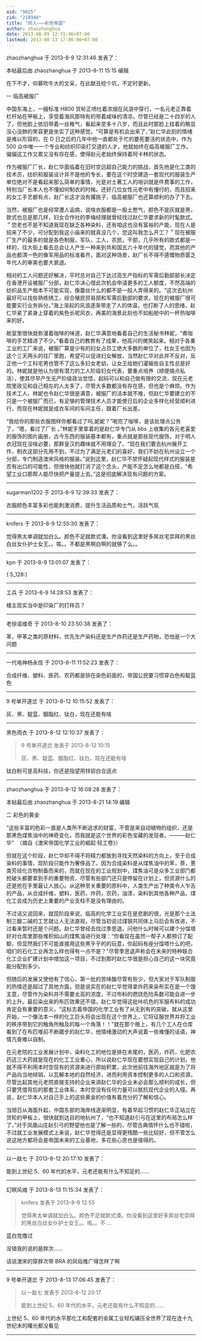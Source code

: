 ```yaml
---
aid: "9025"
zid: "218948"
title: "同人———彩色帝国"
author: zhaozhanghua
date: 2013-08-09 12:31:46+07:00
lastmod: 2013-08-13 17:06:00+07:00
---
```


zhaozhanghua 于 2013-8-9 12:31:46 发表了：

本帖最后由 zhaozhanghua 于 2013-8-11 15:15 编辑

在下不才，仰慕吹牛大的文采，在此献丑挖个坑，不定时更新。

一 临高被服厂

中国东海上，一艘标准 H800 货轮正喷吐着浓烟在风浪中穿行，一名元老正靠着栏杆站在甲板上，享受着海风那特有的带着咸味的清凉。尽管已经是二十四岁的人了，但他脸上依旧带着一丝稚气，看起来至多十八岁，而且此时那脸上挂着的略显没心没肺的笑容更是坐实了这种感觉。“可算是有机会出来了，”赵仁华此刻的情绪是难以形容的，在 D 日之后的几年中他一直都处于忙的要死要活的状态中，作为 500 众中唯一一个专业和纺织印染打交道的人才，他就始终在临高被服厂工作。偏偏这工作又累又没有存在感，使得赵元老始终保持着阿卡林的状态。

作为被服厂厂长，赵仁华面临着在旧时空远超自己能力的挑战，首先他是化工类的技术员，纺织和服装设计并不是他的专长，要在这个时空建造一套现代的服装生产单位绝对不是看起来那么简单的事情，光是对土著工人的培训就是件费事的工作，特别当厂长本人也不懂如何制衣的时候。还好几位女性元老中有懂行的，而且招来的女工手艺都有点，赵厂长这才没有撂挑子，临高被服厂也还算顺利的办了下去。

当然，被服厂也是经常遭人诟病，说啥衣服都是一股土憋气，颜色不是灰就是黑，款式也总是那几样，妇女合作社的李梅经理就曾经找过赵仁华要求新的时髦款式。＂您老也不是不知道我现在缺乏各种染料，还有咱这也没有富裕的产能，现在人是招来了不少，可分配到我这小庙来的就真没几个，您这叫我怎么开工？＂现在被服厂生产的最多的就是各色制服，军队，工人，农民，干部，几乎所有的款式都是一样的，往大街上看去总会让人产生一种来到共和国五六十年代的错觉，而其他的产品也都清一色的像军用品的标准看齐，面对这种场景，赵厂长不得不感慨物质匮乏年代人的审美也要大衰退。

相对的工人问题还好解决，平时总对自己下达过高生产指标的军需后勤部部长决定在香港开设被服厂分部，赵仁华决心借此次机会申请更多的工人额度，不然高端的纺织品生产根本不可能实现，像蕾丝什么的都不是一般人弄得来的。“这次去杭州最好可以找些熟练绣工，综合殖民贸易部和军需后勤部的要求，现在的被服厂很可能要实行业务拆分。”海上渐起的风浪逐渐带走了人的体温，也打断了人的思绪，赵仁华紧了紧身上穿着的紫色长呢风衣，再美的海景此刻也不如船舱中的一杯热咖啡来的好。

舱室里很快就弥漫着咖啡的味道，赵仁华满意地看着自己的生活秘书林妮，“煮咖啡的手艺精进了不少。”看着自己的教育有了成果，他高兴的微笑起来。相对于各重工业的工厂来说，被服厂算是少有的妇女占员工绝大多数的单位了，杜女王也因为这个三天两头的往厂里跑，希望可以促进妇女解放，当然赵仁华对此并不反对，反正他一个工科宅男也管不了这么多妇女老幼，让女王给她们灌输些自主性总是好的。林妮就是他认为很有潜力的工人阶级妇女代表，要重点培养（顺便搞点私活），使其尽早产生无产阶级政治觉悟，起码可以和自己做有限的交流，现在元老院里政见和自己相左的人太多了，尽管大多数都没有存在感，但也是个麻烦。作为技术工人，林妮也令赵仁华很是满意，被服厂的活本就不难，但赵仁华要建立的不只是一个被服厂而已，有足够的管理技术人员才能使日后的企业多样化经营顺利进行，而现在林妮就是成衣车间的车间主任，跟着厂长出差。

“我给你的那些衣服图样你都看过了吗,妮妮？”喝完了咖啡，是该处理点公务了，“嗯，看过了厂长 。”林妮手里拿着的是赵仁华专门从 bbs 上收集的各元老喜爱的服饰的图片画册，古今东西的服装基本都有，重点就是那些现代服饰，对于明人衣冠现在没啥必要，那群皇汉的趣味就不用理会了。“现在我们要去杭州展开工作，制衣这部分先用不到，不过为了满足元老们的喜好，我们不妨在杭州设立一个分部，专门制造澳宋风格的服装。”说到这里，赵仁华不禁怀疑起现代样式的服装是否有出口的可能性，但很快他就打消了这个念头，产能不足怎么地都是白搭，“希望工业口那帮人能尽快把产量提上去。”这是彻底解决现有问题的方案。

---

sugarman1202 于 2013-8-9 12:39:33 发表了：

衣服颜色丰富多彩也能刺激消费，提升生活品质和士气，活跃气氛

---

knifers 于 2013-8-9 12:55:30 发表了：

觉得黑太单调就加白么。颜色不足就款式湊。你没看到这里好多屌丝宅崇拜的黑丝白丝女仆护士女王。。咳。。不都是黑啊白啊的就够了么。。

---

kpn 于 2013-8-9 13:01:07 发表了：

{:5_128:}

---

工兵 于 2013-8-9 14:28:53 发表了：

楼主现实当中是印染厂的打样员？

---

老徐诺维奇 于 2013-8-10 23:50:38 发表了：

苯，甲苯之类的原材料，优先生产染料还是生产炸药还是生产药物，恐怕是一个大问题

---

一代电神杨永信 于 2013-8-11 11:52:23 发表了：

合成纤维、塑料、医药、农药都是排在染色前面的，帝国公民要习惯穿白色和靛蓝色

---

9 号单开道岔 于 2013-8-12 10:15:52 发表了：

灰、黑、靛蓝、胭脂红、钛白，现在还能有啥

---

黑色雨衣 于 2013-8-12 12:10:37 发表了：

> 9 号单开道岔 发表于 2013-8-12 10:15
>
> 灰、黑、靛蓝、胭脂红、钛白，现在还能有啥

钛白粉可是高科技，你还是指望用锌钡白合适点

---

zhaozhanghua 于 2013-8-12 16:08:28 发表了：

本帖最后由 zhaozhanghua 于 2013-8-21 14:19 编辑

二 彩色的黄金

“这些丰富的色彩一直是人类所不断追求的财富，不管是来自动植物的组织，还是那黑色煤焦油中的神奇变化，而我就是这个世界的彩色宝藏的发现者。———赵仁华”  （摘自《澳宋帝国化学工业的崛起·轻工卷》）

但就在这个阶段，赵仁华却不得不将精力都放到寻找天然染料的方向上，至于合成染料的事情，现阶段只能作为奢侈品了。因为合成染料是从煤焦油中的苯，萘，蒽类芳烃化合物制备而来的，而就在现在的工业规划中，煤焦油可是众多工业部门都抢破头都要拿到手的重要物资，尽管有些部门还只是停留在计划上，但资源什么的还是抢在手里最让人放心。从这种至关重要的原料中，人类生产出了种类令人乍舌的产品，从合成纤维，塑料，医药，炸药，农药，油漆，染料到其他各种产品，煤化工会成为历史上重要的产业支柱不是没有理由的。

不过话又说回来，就现阶段来说，临高的化学工业实在是悲剧的很，光是那个土法制三酸二碱的工艺就让人无法直视，尽管当初说过煤钢共同体上马后会有改进，不过看来暂时还是个问题。赵仁华曾经去找过季思退，问他什么时候可以建个分馏塔好对仓库里那些堆积如山的煤焦油进行处理：“你看现在虽然一帮子人都预订了配额，但显然我们不可能直接用这些黑乎乎的的玩意，你起码有座分馏塔什么的吧，咱们的石化工业再怎么样也得有一点不是？”尽管季思退声称会在未来的特种联合化工企业扩建计划中增加这一项目，不过到那时赵仁华很是担心自己的这一块究竟能分配到多少。

但随后的发展又使他有了信心，第一批的苦味酸尽管有些少，但大家对于军队制服的热情还是超过了其他方面，但是说实在的赵仁华觉得拿炸药来染布实在是一个馊主意，尽管作为染料并不需要太高的浓度，不过布料的燃烧危险系数可能会进一步的上升。最后染出来的布匹效果还不错，赵仁华觉得这批咔叽色的军服布料的成功肯定会有重要的意义，“这标志着帝国的化学工业有了从无到有的突破，就从这里开始，一个像法本一样的化工巨头将会出现在这个世界上，它将征服世界并将工业的秩序带到它的触角所触及的每一个角落！！”就在那个晚上，有几个工人在仓库看到了在布匹堆前不断踱步的赵仁华，他情绪激动的大声说着一些难懂的话语，神情亢奋难以自制。

在元老院的工业发展计划中，染料化工的地位是排在末尾的，医药，炸药，化肥农药这三大药就是现在的化工工业重心，所以说赵仁华现在要想实现自己的计划，他就不得不利用本时空现有的资源来进行原始积累，此次他前往海外地区就是为了将产品向当地倾销，以瓦解本地的自然经济，进而利用资本控制更多的人口和资源，尽管比起其他元老院直接支持的企业来讲赵仁华的企业未必会那么顺利的成长，但只要凭借背后的那套工业体系，本时空没有任何力量可以抵抗现代企业的入侵。再说，赵仁华本人对自己手上的这些黄金的价值有着充分的了解和信心。

当旭日从海面升起，中国东部的海岸线逐渐明显，有着早起习惯的赵仁华正站立在货轮的甲板上，很快就到达目的地杭州了，“也不知道赵引弓在这里的布局怎么样了，”对于凤凰山庄赵引弓的野望他也是了解一些的，尽管古典情怀什么也不错啦，不过就工业发展模式上来说，赵仁华觉得还是显得更残酷一些比较好，但不管怎么说这地方都将会是帝国未来的工业基地，多花些心思也是值得的。

---

以一敌七 于 2013-8-12 20:17:10 发表了：

能到上世纪 5、60 年代的水平，元老还能有什么不知足的……

---

幻暝风魂 于 2013-8-13 11:15:34 发表了：

> knifers 发表于 2013-8-9 12:55
>
> 觉得黑太单调就加白么。颜色不足就款式湊。你没看到这里好多屌丝宅崇拜的黑丝白丝女仆护士女王。。咳。。不 ...

蓝白党撸过

没错我的说的是胖次……

话说澳宋的穿胖次带 BRA 的风俗推广得怎样了啊

---

9 号单开道岔 于 2013-8-13 17:06:45 发表了：

> 以一敌七 发表于 2013-8-12 20:17
>
> 能到上世纪 5、60 年代的水平，元老还能有什么不知足的……

上世纪 5、60 年代的水平那化工和配套的金属工业轻松碾压全世界了现在连十九世纪末的曙光都没看见

---
